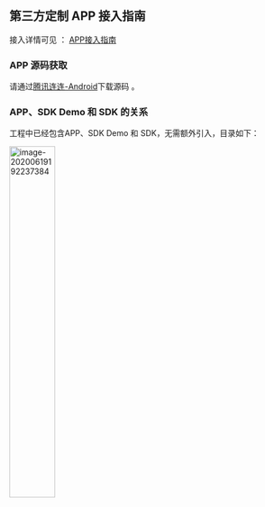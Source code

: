 ## 第三方定制 APP 接入指南

接入详情可见 ：  [APP接入指南](https://github.com/tencentyun/iot-link-ios/blob/master/doc/%E5%B9%B3%E5%8F%B0%E6%8A%80%E6%9C%AF%E6%96%87%E6%A1%A3/%E6%8E%A5%E5%85%A5%E6%8C%87%E5%8D%97.md)

### APP 源码获取

请通过[腾讯连连-Android](https://github.com/tencentyun/iot-link-android)下载源码 。

### APP、SDK Demo 和 SDK 的关系   
工程中已经包含APP、SDK Demo 和 SDK，无需额外引入，目录如下：

<img src="https://main.qcloudimg.com/raw/fc96495aae05f504464337eaf94bdbff/image-20200619192237384.png" alt="image-20200619192237384" width = "40%" height = "40%" />

